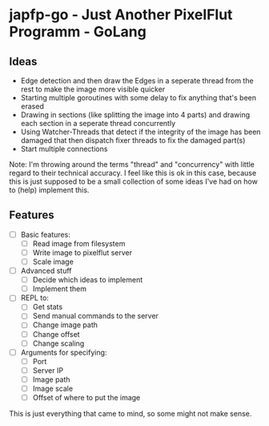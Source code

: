 # japfp-go - Just Another PixelFlut Programm - GoLang

## Ideas
- Edge detection and then draw the Edges in a seperate thread from the rest to make the image more visible quicker
- Starting multiple goroutines with some delay to fix anything that's been erased
- Drawing in sections (like splitting the image into 4 parts) and drawing each section in a seperate thread concurrently
- Using Watcher-Threads that detect if the integrity of the image has been damaged that then dispatch fixer threads to fix the damaged part(s)
- Start multiple connections

Note: I'm throwing around the terms "thread" and "concurrency" with little regard to their technical accuracy. I feel like this is ok in this case, because this is just supposed to be a small collection of some ideas I've had on how to (help) implement this.

## Features
- [ ] Basic features:
  - [ ] Read image from filesystem
  - [ ] Write image to pixelflut server
  - [ ] Scale image
- [ ] Advanced stuff
  - [ ] Decide which ideas to implement
  - [ ] Implement them
- [ ] REPL to:
  - [ ] Get stats
  - [ ] Send manual commands to the server
  - [ ] Change image path
  - [ ] Change offset
  - [ ] Change scaling
- [ ] Arguments for specifying:
  - [ ] Port
  - [ ] Server IP
  - [ ] Image path
  - [ ] Image scale
  - [ ] Offset of where to put the image

This is just everything that came to mind, so some might not make sense.
